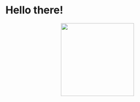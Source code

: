 # Hello there!
<div id="header" align="center">
  <img src="https://media.giphy.com/media/v1.Y2lkPTc5MGI3NjExcWNjOHJ0bnN2b2FoY3Frenc4OWp5cmpjMzA4eGh5dnN6anRuNmF4dSZlcD12MV9pbnRlcm5hbF9naWZfYnlfaWQmY3Q9cw/e8hxrpXhsvzH5gqr6V/giphy.gif" width="200"/>
</div>

